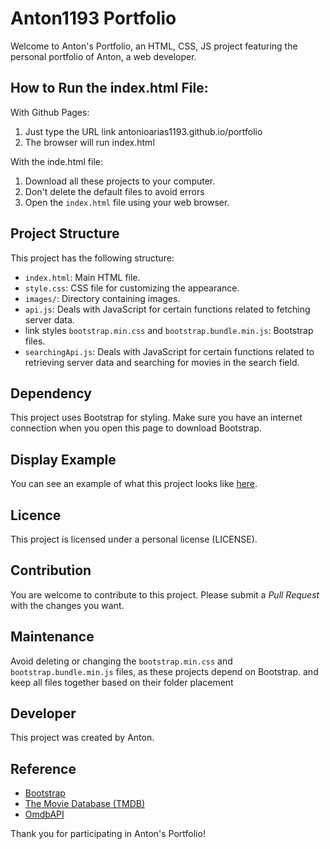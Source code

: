 # Anton1193 Portfolio

Welcome to Anton's Portfolio, an HTML, CSS, JS project featuring the personal portfolio of Anton, a web developer.

## How to Run the index.html File:
With Github Pages:
1. Just type the URL link antonioarias1193.github.io/portfolio
2. The browser will run index.html

With the inde.html file:
1. Download all these projects to your computer.
2. Don't delete the default files to avoid errors
3. Open the `index.html` file using your web browser.

## Project Structure

This project has the following structure:

- `index.html`: Main HTML file.
- `style.css`: CSS file for customizing the appearance.
- `images/`: Directory containing images.
- `api.js`: Deals with JavaScript for certain functions related to fetching server data.
- link styles `bootstrap.min.css` and `bootstrap.bundle.min.js`: Bootstrap files.
- `searchingApi.js`: Deals with JavaScript for certain functions related to retrieving server data and searching for movies in the search field.

## Dependency

This project uses Bootstrap for styling. Make sure you have an internet connection when you open this page to download Bootstrap.

## Display Example

You can see an example of what this project looks like [here](#).

## Licence

This project is licensed under a personal license (LICENSE).

## Contribution

You are welcome to contribute to this project. Please submit a *Pull Request* with the changes you want.

## Maintenance

Avoid deleting or changing the `bootstrap.min.css` and `bootstrap.bundle.min.js` files, as these projects depend on Bootstrap. and keep all files together based on their folder placement

## Developer

This project was created by Anton.

## Reference

- [Bootstrap](https://getbootstrap.com/)
- [The Movie Database (TMDB)](https://www.themoviedb.org/)
- [OmdbAPI](https://www.omdbapi.com/)

Thank you for participating in Anton's Portfolio!
